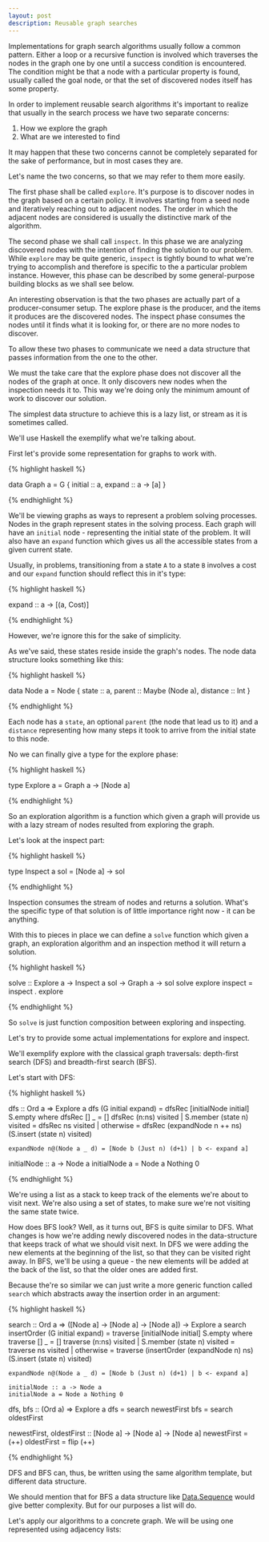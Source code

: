 ```yaml
---
layout: post
description: Reusable graph searches
---
```


Implementations for graph search algorithms usually follow a common pattern.
Either a loop or a recursive function is involved which traverses the nodes
in the graph one by one until a success condition is encountered. The condition
might be that a node with a particular property is found, usually called the
goal node, or that the set of discovered nodes itself has some property.

In order to implement reusable search algorithms it's important to realize
that usually in the search process we have two separate concerns:

1. How we explore the graph
2. What are we interested to find

It may happen that these two concerns cannot be completely separated for the
sake of performance, but in most cases they are.

Let's name the two concerns, so that we may refer to them more easily.

The first phase shall be called `explore`. It's purpose is to discover nodes
in the graph based on a certain policy. It involves starting from a seed
node and iteratively reaching out to adjacent nodes. The order in which
the adjacent nodes are considered is usually the distinctive mark of the
algorithm.

The second phase we shall call `inspect`. In this phase we are analyzing 
discovered nodes with the intention of finding the solution to our problem.
While `explore` may be quite generic, `inspect` is tightly bound to what
we're trying to accomplish and therefore is specific to the a particular
problem instance. However, this phase can be described by some general-purpose
building blocks as we shall see below.

An interesting observation is that the two phases are actually part of a
producer-consumer setup. The explore phase is the producer, and the items it
produces are the discovered nodes. The inspect phase consumes the nodes
until it finds what it is looking for, or there are no more nodes to discover.

To allow these two phases to communicate we need a data structure that passes
information from the one to the other.

We must the take care that the explore phase does not discover all the nodes
of the graph at once. It only discovers new nodes when the inspection needs
it to. This way we're doing only the minimum amount of work to discover
our solution.

The simplest data structure to achieve this is a lazy list, or stream as it
is sometimes called.

We'll use Haskell the exemplify what we're talking about.

First let's provide some representation for graphs to work with.


{% highlight haskell %}

data Graph a = G { initial :: a, expand :: a -> [a] }

{% endhighlight %}


We'll be viewing graphs as ways to represent a problem solving processes. Nodes
in the graph represent states in the solving process. Each graph will have
an `initial` node - representing the initial state of the problem. It will also
have an `expand` function which gives us all the accessible states from a
given current state.

Usually, in problems, transitioning from a state `A` to a state `B` involves a
cost and our `expand` function should reflect this in it's type:

{% highlight haskell %}

expand :: a -> [(a, Cost)]

{% endhighlight %}

However, we're ignore this for the sake of simplicity.

As we've said, these states reside inside the graph's nodes. The node data
structure looks something like this:

{% highlight haskell %}

data Node a = Node { state :: a, parent :: Maybe (Node a), distance :: Int }

{% endhighlight %}

Each node has a `state`, an optional `parent` (the node that lead us to it) and
a `distance` representing how many steps it took to arrive from the initial state
to this node.

No we can finally give a type for the explore phase:

{% highlight haskell %}

type Explore a = Graph a -> [Node a]

{% endhighlight %}

So an exploration algorithm is a function which given a graph will provide us with a
lazy stream of nodes resulted from exploring the graph.

Let's look at the inspect part:

{% highlight haskell %}

type Inspect a sol = [Node a] -> sol

{% endhighlight %}

Inspection consumes the stream of nodes and returns a solution. What's the specific type
of that solution is of little importance right now - it can be anything.

With this to pieces in place we can define a `solve` function which given a graph, an
exploration algorithm and an inspection method it will return a solution.

{% highlight haskell %}

solve :: Explore a -> Inspect a sol -> Graph a -> sol
solve explore inspect = inspect . explore

{% endhighlight %}

So `solve` is just function composition between exploring and inspecting.

Let's try to provide some actual implementations for explore and inspect.

We'll exemplify explore with the classical graph traversals: depth-first search (DFS)
and breadth-first search (BFS).

Let's start with DFS:

{% highlight haskell %}

dfs :: Ord a => Explore a
dfs (G initial expand) = dfsRec [initialNode initial] S.empty where
    dfsRec [] _ = []
    dfsRec (n:ns) visited
        | S.member (state n) visited = dfsRec ns visited
        | otherwise = dfsRec (expandNode n ++ ns) (S.insert (state n) visited)

    expandNode n@(Node a _ d) = [Node b (Just n) (d+1) | b <- expand a]

initialNode :: a -> Node a
initialNode a = Node a Nothing 0

{% endhighlight %}

We're using a list as a stack to keep track of the elements we're about to visit
next. We're also using a set of states, to make sure we're not visiting the same
state twice.

How does BFS look? Well, as it turns out, BFS is quite similar to DFS. What changes
is how we're adding newly discovered nodes in the data-structure that keeps track
of what we should visit next. In DFS we were adding the new elements at the beginning
of the list, so that they can be visited right away. In BFS, we'll be using a queue -
the new elements will be added at the back of the list, so that the older ones are
added first.

Because the're so similar we can just write a more generic function called `search` which
abstracts away the insertion order in an argument:

{% highlight haskell %}

search :: Ord a => ([Node a] -> [Node a] -> [Node a]) -> Explore a
search insertOrder (G initial expand) = traverse [initialNode initial] S.empty where
    traverse [] _ = []
    traverse (n:ns) visited
        | S.member (state n) visited = traverse ns visited
        | otherwise = traverse (insertOrder (expandNode n) ns) (S.insert (state n) visited)

    expandNode n@(Node a _ d) = [Node b (Just n) (d+1) | b <- expand a]

    initialNode :: a -> Node a
    initialNode a = Node a Nothing 0

dfs, bfs :: (Ord a) => Explore a
dfs = search newestFirst
bfs = search oldestFirst

newestFirst, oldestFirst :: [Node a] -> [Node a] -> [Node a]
newestFirst = (++)
oldestFirst = flip (++)

{% endhighlight %}

DFS and BFS can, thus, be written using the same algorithm template, but different data
structure.

We should mention that for BFS a data structure like [Data.Sequence](http://www.haskell.org/ghc/docs/7.6.3/html/libraries/containers-0.5.0.0/Data-Sequence.html)
would give better complexity. But for our purposes a list will do.

Let's apply our algorithms to a concrete graph. We will be using one represented using adjacency lists:





